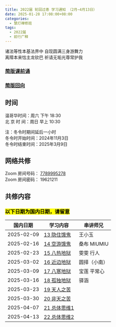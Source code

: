 ```yaml
---
title: 2022届 轮回过患 学习通知 （2月~4月13日）
date: 2025-01-28 17:08:00+08:00
categories:
  - 慧灯禅修班
tags:
  - 2022届
  - 前行广释
---
```

诸法等性本基法界中 自现圆满三身游舞力  
离障本来怙主龙钦巴 祈请无垢光尊常护我

### [简版课前诵](https://s3.ap-northeast-1.wasabisys.com/hdcx/hdv/videos/%E5%8A%A0%E8%A1%8C%E7%8F%AD%E7%AE%80%E7%89%88%E8%AF%BE%E5%89%8D%E5%BF%B5%E8%AF%B5.mp4)

### [简版回向](https://s3.ap-northeast-1.wasabisys.com/hdcx/hdv/videos/%E5%9B%9E%E5%90%91(2021%E7%89%88).mp4)

## 时间

温哥华时间：周六 下午 18:30\
北 京 时 间：周日 早上 10:30

注：冬令时期间延后一小时\
冬令时开始时间：2024年11月3日\
冬令时结束时间：2025年3月9日

## 网络共修

Zoom 房间号码： [7789995278](https://us02web.zoom.us/j/7789995278?pwd=VjZmbWJFY2k2K0E5RVB2cTNIQmhqUT09)\
Zoom 房间密码： 19621211

## 共修内容
### <mark>以下日期为国内日期，请留意</mark>
| 国内日期 | 学习内容 | 串讲师兄 |
|---|---|---|
|2025-02-09 | [13 隐住饿鬼](https://www.huidengchanxiu.net/4jx/3lh/13) | 王小玉|
|2025-02-16 | [14 空游饿鬼](https://www.huidengchanxiu.net/4jx/3lh/14) | 桑布 MIUMIU|
|2025-02-23 | [15 八热地狱](https://www.huidengchanxiu.net/4jx/3lh/15) | 雯雯 行人|
|2025-03-02 | [16 近边地狱](https://www.huidengchanxiu.net/4jx/3lh/16) | 圆择（小南）|
|2025-03-09 | [17 八寒地狱](https://www.huidengchanxiu.net/4jx/3lh/17) | 宝莲 平常心|
|2025-03-16 | [18 孤独地狱](https://www.huidengchanxiu.net/4jx/3lh/18) | 驿涵|
|2025-03-23 | [19 天人之苦](https://www.huidengchanxiu.net/4jx/3lh/19) | |
|2025-03-30 | [20 非天之苦](https://www.huidengchanxiu.net/4jx/3lh/20) | |
|2025-04-07 | [21 总体思维1](https://www.huidengchanxiu.net/4jx/3lh/21) | |
|2025-04-13 | [22 总体思维2](https://www.huidengchanxiu.net/4jx/3lh/22) | |
